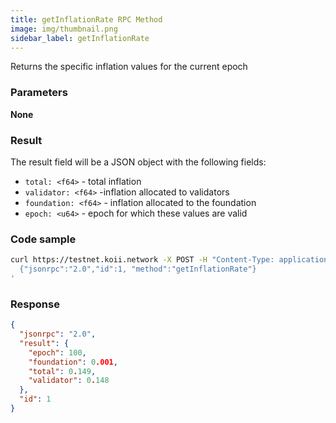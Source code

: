 ```yaml
---
title: getInflationRate RPC Method
image: img/thumbnail.png
sidebar_label: getInflationRate
---
```


Returns the specific inflation values for the current epoch

### Parameters

**None**

### Result

The result field will be a JSON object with the following fields:

*   `total: <f64>` - total inflation
*   `validator: <f64>` -inflation allocated to validators
*   `foundation: <f64>` - inflation allocated to the foundation
*   `epoch: <u64>` - epoch for which these values are valid

### Code sample

```sh
curl https://testnet.koii.network -X POST -H "Content-Type: application/json" -d '
  {"jsonrpc":"2.0","id":1, "method":"getInflationRate"}
'
```


### Response

```json
{
  "jsonrpc": "2.0",
  "result": {
    "epoch": 100,
    "foundation": 0.001,
    "total": 0.149,
    "validator": 0.148
  },
  "id": 1
}
```
